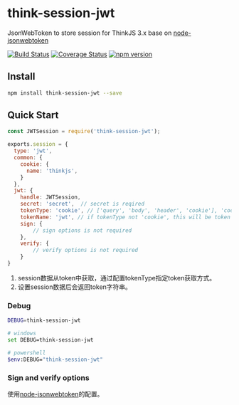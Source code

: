 # think-session-jwt
JsonWebToken to store session for ThinkJS 3.x base on [node-jsonwebtoken](https://github.com/auth0/node-jsonwebtoken)

[![Build Status](https://travis-ci.org/thinkjs/think-session-jwt.svg?branch=master)](https://travis-ci.org/thinkjs/think-session-jwt)
[![Coverage Status](https://coveralls.io/repos/github/thinkjs/think-session-jwt/badge.svg?branch=master)](https://coveralls.io/github/thinkjs/think-session-jwt?branch=master)
[![npm version](https://badge.fury.io/js/think-session-jwt.svg)](https://badge.fury.io/js/think-session-jwt)

## Install

```bash
npm install think-session-jwt --save
```

## Quick Start

```js
const JWTSession = require('think-session-jwt');

exports.session = {
  type: 'jwt',
  common: {
    cookie: {
      name: 'thinkjs',
    }
  },
  jwt: {
    handle: JWTSession,
    secret: 'secret',  // secret is reqired
    tokenType: 'cookie', // ['query', 'body', 'header', 'cookie'], 'cookie' is default
    tokenName: 'jwt', // if tokenType not 'cookie', this will be token name, 'jwt' is default
    sign: {
        // sign options is not required
    },
    verify: {
        // verify options is not required
    }
}
```

1. session数据从token中获取，通过配置tokenType指定token获取方式。
2. 设置session数据后会返回token字符串。

### Debug
```bash
DEBUG=think-session-jwt

# windows
set DEBUG=think-session-jwt

# powershell
$env:DEBUG="think-session-jwt"

```

### Sign and verify options

使用[node-jsonwebtoken](https://github.com/auth0/node-jsonwebtoken)的配置。
